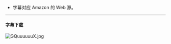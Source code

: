 - 字幕对应 Amazon 的 Web 源。


----

#### 字幕下载

<auto-generated-table>


</auto-generated-table>


![GQuuuuuuX.jpg](https://s2.loli.net/2025/04/09/Z6VMSxODwhsb85z.jpg)
